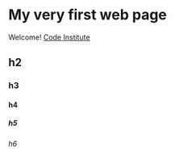 # My very first web page

Welcome! [Code Institute](https://codeinstitute.net)

## h2
### h3
#### h4
##### h5
###### h6